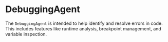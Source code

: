 # DebuggingAgent

The `DebuggingAgent` is intended to help identify and resolve errors in code. This includes features like runtime analysis, breakpoint management, and variable inspection.
